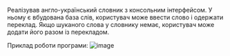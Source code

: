 Реалізував англо-український словник з консольним інтерфейсом.
У ньому є вбудована база слів, користувач може ввести слово і одержати переклад.
Якщо шуканого слова у словнику немає, користувач може додати його разом із перекладом.

Приклад роботи програми:
![image](https://github.com/user-attachments/assets/c6516bf3-304c-49f5-b21d-d71993ee757c)
